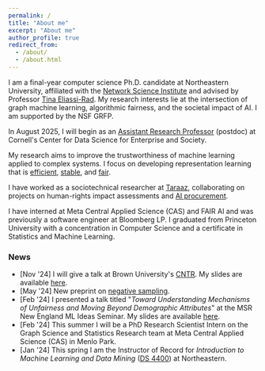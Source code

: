 ```yaml
---
permalink: /
title: "About me"
excerpt: "About me"
author_profile: true
redirect_from: 
  - /about/
  - /about.html
---
```


I am a final-year computer science Ph.D. candidate at Northeastern University, affiliated with the [Network Science Institute](https://www.networkscienceinstitute.org/) and advised by Professor [Tina Eliassi-Rad](http://eliassi.org/). 
My research interests lie at the intersection of graph machine learning, algorithmic fairness, and the societal impact of AI. I am supported by the NSF GRFP.

In August 2025, I will begin as an [Assistant Research Professor](https://datasciencecenter.cornell.edu/professorship-program/) (postdoc) at Cornell's Center for Data Science for Enterprise and Society.

My research aims to improve the trustworthiness of machine learning applied to complex systems. I focus on developing representation learning that is [efficient](https://arxiv.org/abs/2405.00172), [stable](https://dliu18.github.io/files/papers/stable/stable-Main-SDM-23.pdf), and [fair](https://arxiv.org/abs/2310.09687). 

I have worked as a sociotechnical researcher at [Taraaz](https://taraazresearch.org/), collaborating on projects on human-rights impact assessments and [AI procurement](https://www.fordfoundation.org/work/learning/research-reports/a-guiding-framework-to-vetting-public-sector-technology-vendors/).

I have interned at Meta Central Applied Science (CAS) and FAIR AI and was previously a software engineer at Bloomberg LP. I graduated from Princeton University with a concentration in Computer Science and a certificate in Statistics and Machine Learning.  

### News

* [Nov '24] I will give a talk at Brown University's [CNTR](https://cntr.brown.edu/). My slides are available [here](/files/talks/11-7-24-Brown-CNTR.pdf).
* [May '24] New preprint on [negative sampling](https://arxiv.org/abs/2405.00172).
* [Feb '24] I presented a talk titled "_Toward Understanding Mechanisms of Unfairness and Moving Beyond Demographic Attributes_" at the MSR New England ML Ideas Seminar. My slides are available [here](/files/talks/MSR-NE-ML-Ideas.pdf).
* [Feb '24] This summer I will be a PhD Research Scientist Intern on the Graph Science and Statistics Research team at Meta Central Applied Science (CAS) in Menlo Park.
* [Jan '24] This spring I am the Instructor of Record for _Introduction to Machine Learning and Data Mining_ ([DS 4400](/teaching/ds4400spr24)) at Northeastern. 